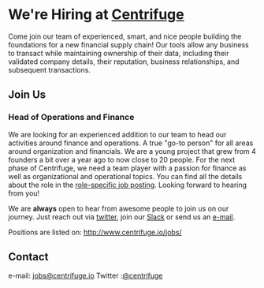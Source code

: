 # We're Hiring at [Centrifuge](https://centrifuge.io) #
Come join our team of experienced, smart, and nice people building
the foundations for a new financial supply chain! Our tools allow any business to transact while maintaining ownership of their data, including their validated company details, their reputation, business relationships, and subsequent transactions.

## Join Us

### Head of Operations and Finance
We are looking for an experienced addition to our team to head our activities around finance and operations. A true "go-to person" for all areas around organization and financials. We are a young project that grew from 4 founders a bit over a year ago to now close to 20 people. For the next phase of Centrifuge, we need a team player with a passion for finance as well as organizational and operational topics.
You can find all the details about the role in the [role-specific job posting](https://centrifuge.breezy.hr/p/cc23e096c66d01-head-of-operations-and-finance/).
Looking forward to hearing from you!

We are **always** open to hear from awesome people to join us on our journey. Just reach out via [twitter](https://twitter.com/centrifuge), join our [Slack](https://join.slack.com/t/centrifuge-io/shared_invite/enQtNDk1MzkwODM4OTgxLWRlNTU4NDQzOWIwYWEzNGRhN2UzMzQwNThjZjI0ZmIxMTU4NmQwMjc2ZDBkOTEyNWJhMjE4MzA2NTE5MWU1NWE) or send us an [e-mail](jobs@centrifuge.io).

Positions are listed on: http://www.centrifuge.io/jobs/

## Contact
e-mail: jobs@centrifuge.io
Twitter :[@centrifuge](https://twitter.com/centrifuge)

